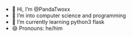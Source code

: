- 👋 Hi, I’m @PandaTwoxx
- 👀 I’m into computer science and programming
- 🌱 I’m currently learning python3 flask
- 😄 Pronouns: he/him

<!---
PandaTwoxx/PandaTwoxx is a ✨ special ✨ repository because its `README.md` (this file) appears on your GitHub profile.
You can click the Preview link to take a look at your changes.
--->
